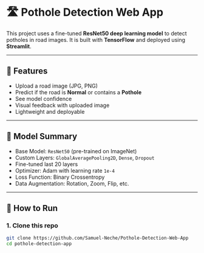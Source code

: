 # 🛣️ Pothole Detection Web App

This project uses a fine-tuned **ResNet50 deep learning model** to detect potholes in road images. It is built with **TensorFlow** and deployed using **Streamlit**.

---

## 📌 Features

- Upload a road image (JPG, PNG)
- Predict if the road is **Normal** or contains a **Pothole**
- See model confidence
- Visual feedback with uploaded image
- Lightweight and deployable

---

## 🧠 Model Summary

- Base Model: `ResNet50` (pre-trained on ImageNet)
- Custom Layers: `GlobalAveragePooling2D`, `Dense`, `Dropout`
- Fine-tuned last 20 layers
- Optimizer: Adam with learning rate `1e-4`
- Loss Function: Binary Crossentropy
- Data Augmentation: Rotation, Zoom, Flip, etc.

---

## 🚀 How to Run

### 1. Clone this repo
```bash
git clone https://github.com/Samuel-Neche/Pothole-Detection-Web-App
cd pothole-detection-app
